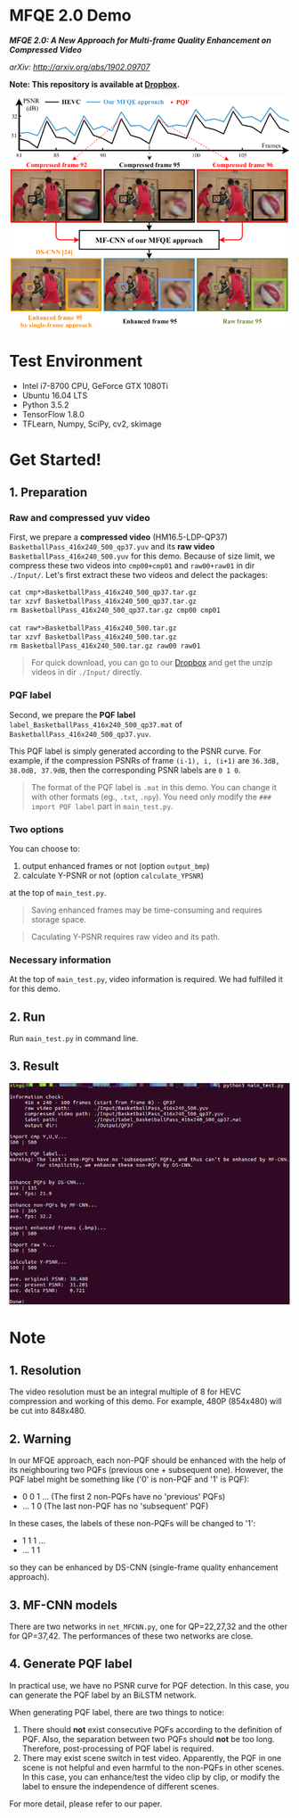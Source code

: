 # MFQE 2.0 Demo

***MFQE 2.0: A New Approach for Multi-frame Quality Enhancement on Compressed Video***

*arXiv: http://arxiv.org/abs/1902.09707*

**Note: This repository is available at [Dropbox](https://www.dropbox.com/sh/s9f9h7kdmetztz9/AAAz6Z1nEovKIqgDsXo34qFia?dl=0).**

![Demo](./Demo.png)

# Test Environment

+ Intel i7-8700 CPU, GeForce GTX 1080Ti
+ Ubuntu 16.04 LTS
+ Python 3.5.2
+ TensorFlow 1.8.0
+ TFLearn, Numpy, SciPy, cv2, skimage

# Get Started!

## 1. Preparation

### Raw and compressed yuv video

First, we prepare a **compressed video** (HM16.5-LDP-QP37) `BasketballPass_416x240_500_qp37.yuv` and its **raw video** `BasketballPass_416x240_500.yuv` for this demo.
Because of size limit, we compress these two videos into `cmp00+cmp01` and `raw00+raw01` in dir `./Input/`.
Let's first extract these two videos and delect the packages:

```
cat cmp*>BasketballPass_416x240_500_qp37.tar.gz
tar xzvf BasketballPass_416x240_500_qp37.tar.gz
rm BasketballPass_416x240_500_qp37.tar.gz cmp00 cmp01

cat raw*>BasketballPass_416x240_500.tar.gz
tar xzvf BasketballPass_416x240_500.tar.gz
rm BasketballPass_416x240_500.tar.gz raw00 raw01
```

> For quick download, you can go to our [Dropbox](https://www.dropbox.com/sh/s9f9h7kdmetztz9/AAAz6Z1nEovKIqgDsXo34qFia?dl=0) and get the unzip videos in dir `./Input/` directly.

### PQF label

Second, we prepare the **PQF label** `label_BasketballPass_416x240_500_qp37.mat` of `BasketballPass_416x240_500_qp37.yuv`.

This PQF label is simply generated according to the PSNR curve.
For example, if the compression PSNRs of frame `(i-1), i, (i+1)` are `36.3dB, 38.0dB, 37.9dB`, then the corresponding PSNR labels are `0 1 0`.

> The format of the PQF label is `.mat` in this demo.
You can change it with other formats (eg., `.txt`, `.npy`).
You need only modify the `### import PQF label` part in `main_test.py`.

### Two options

You can choose to:

1. output enhanced frames or not (option `output_bmp`)
2. calculate Y-PSNR or not (option `calculate_YPSNR`)

at the top of `main_test.py`.

> Saving enhanced frames may be time-consuming and requires storage space.

> Caculating Y-PSNR requires raw video and its path.

### Necessary information

At the top of `main_test.py`, video information is required.
We had fulfilled it for this demo.

## 2. Run

Run `main_test.py` in command line.

## 3. Result

![Demo_result](./Demo_result.png)

# Note

## 1. Resolution

The video resolution must be an integral multiple of 8 for HEVC compression and working of this demo.
For example, 480P (854x480) will be cut into 848x480.

## 2. Warning

In our MFQE approach, each non-PQF should be enhanced with the help of its neighbouring two PQFs (previous one + subsequent one).
However, the PQF label might be something like ('0' is non-PQF and '1' is PQF):

+ 0 0 1 ... (The first 2 non-PQFs have no 'previous' PQFs)
+ ... 1 0 (The last non-PQF has no 'subsequent' PQF)

In these cases, the labels of these non-PQFs will be changed to '1':

+ 1 1 1 ...
+ ... 1 1

so they can be enhanced by DS-CNN (single-frame quality enhancement approach).

## 3. MF-CNN models

There are two networks in `net_MFCNN.py`, one for QP=22,27,32 and the other for QP=37,42.
The performances of these two networks are close.

## 4. Generate PQF label

In practical use, we have no PSNR curve for PQF detection.
In this case, you can generate the PQF label by an BiLSTM network.

When generating PQF label, there are two things to notice:

1. There should **not** exist consecutive PQFs according to the definition of PQF.
Also, the separation between two PQFs should **not** be too long.
Therefore, post-processing of PQF label is required.
2. There may exist scene switch in test video.
Apparently, the PQF in one scene is not helpful and even harmful to the non-PQFs in other scenes.
In this case, you can enhance/test the video clip by clip, or modify the label to ensure the independence of different scenes.

For more detail, please refer to our paper.
